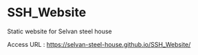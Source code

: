 # SSH_Website
Static website for Selvan steel house

Access URL : https://selvan-steel-house.github.io/SSH_Website/
